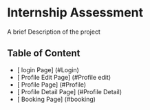 # Internship Assessment

A brief Description of the project

## Table of Content

- [ login Page] (#Login)
- [ Profile Edit Page] (#Profile edit)
- [ Profile Page] (#Profile)
- [ Profile Detail Page] (#Profile Detail)
- [ Booking Page] (#booking)
